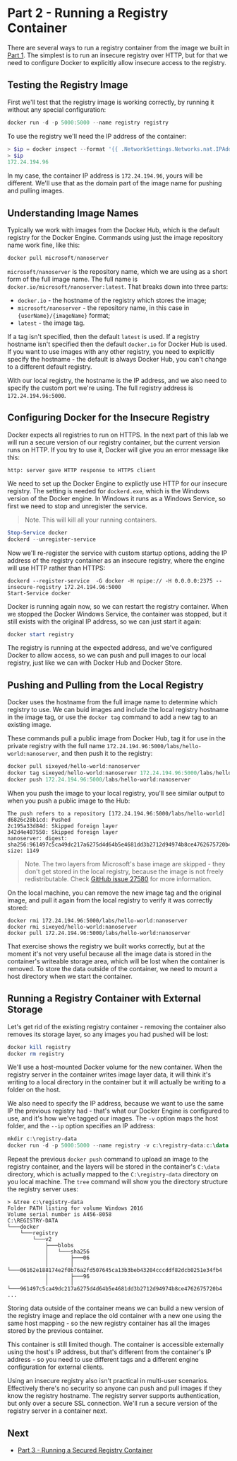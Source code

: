 # Part 2 - Running a Registry Container

There are several ways to run a registry container from the image we built in [Part 1](part-1.md). The simplest is to run an insecure registry over HTTP, but for that we need to configure Docker to explicitly allow insecure access to the registry. 

## Testing the Registry Image

First we'll test that the registry image is working correctly, by running it without any special configuration:

```PowerShell
docker run -d -p 5000:5000 --name registry registry
```

To use the registry we'll need the IP address of the container:

```PowerShell
> $ip = docker inspect --format '{{ .NetworkSettings.Networks.nat.IPAddress }}' registry
> $ip
172.24.194.96
```

In my case, the container IP address is `172.24.194.96`, yours will be different. We'll use that as the domain part of the image name for pushing and pulling images.

## Understanding Image Names

Typically we work with images from the Docker Hub, which is the default registry for the Docker Engine. Commands using just the image repository name work fine, like this:

```PowerShell
docker pull microsoft/nanoserver
```

`microsoft/nanoserver` is the repository name, which we are using as a short form of the full image name. The full name is `docker.io/microsoft/nanoserver:latest`. That breaks down into three parts:

- `docker.io` - the hostname of the registry which stores the image;
- `microsoft/nanoserver` - the repository name, in this case in `{userName}/{imageName}` format;
- `latest` - the image tag.

If a tag isn't specified, then the default `latest` is used. If a registry hostname isn't specified then the default `docker.io` for Docker Hub is used. If you want to use images with any other registry, you need to explicitly specify the hostname - the default is always Docker Hub, you can't change to a different default registry.

With our local registry, the hostname is the IP address, and we also need to specify the custom port we're using. The full registry address is `172.24.194.96:5000`.

## Configuring Docker for the Insecure Registry

Docker expects all registries to run on HTTPS. In the next part of this lab we will run a secure version of our registry container, but the current version runs on HTTP. If you try to use it, Docker will give you an error message like this:

```
http: server gave HTTP response to HTTPS client
```

We need to set up the Docker Engine to explictly use HTTP for our insecure registry. The setting is needed for `dockerd.exe`, which is the Windows version of the Docker engine. In Windows it runs as a Windows Service, so first we need to stop and unregister the service.

> Note. This will kill all your running containers.

```PowerShell
Stop-Service docker
dockerd --unregister-service
```

Now we'll re-register the service with custom startup options, adding the IP address of the registry container as an insecure registry, where the engine will use HTTP rather than HTTPS:

```
dockerd --register-service  -G docker -H npipe:// -H 0.0.0.0:2375 --insecure-registry 172.24.194.96:5000
Start-Service docker
```

Docker is running again now, so we can restart the registry container. When we stopped the Docker Windows Service, the container was stopped, but it still exists with the original IP address, so we can just start it again:

```PowerShell
docker start registry
``` 

The registry is running at the expected address, and we've configured Docker to allow access, so we can push and pull images to our local registry, just like we can with Docker Hub and Docker Store.

## Pushing and Pulling from the Local Registry

Docker uses the hostname from the full image name to determine which registry to use. We can buid images and include the local registry hostname in the image tag, or use the `docker tag` command to add a new tag to an existing image.

These commands pull a public image from Docker Hub, tag it for use in the private registry with the full name `172.24.194.96:5000/labs/hello-world:nanoserver`, and then push it to the registry:

```PowerShell
docker pull sixeyed/hello-world:nanoserver
docker tag sixeyed/hello-world:nanoserver 172.24.194.96:5000/labs/hello-world:nanoserver
docker push 172.24.194.96:5000/labs/hello-world:nanoserver
```

When you push the image to your local registry, you'll see similar output to when you push a public image to the Hub:

```
The push refers to a repository [172.24.194.96:5000/labs/hello-world]
d6826c28b1cd: Pushed
2c195a33d84d: Skipped foreign layer
342d4e407550: Skipped foreign layer
nanoserver: digest: sha256:961497c5ca49dc217a6275d4d64b5e4681dd3b2712d94974b8ce4762675720b4 size: 1149
```

> Note. The two layers from Microsoft's base image are skipped - they don't get stored in the local registry, because the image is not freely redistributable. Check [GitHub issue 27580]( https://github.com/docker/docker/issues/27580) for more information.

On the local machine, you can remove the new image tag and the original image, and pull it again from the local registry to verify it was correctly stored:

```
docker rmi 172.24.194.96:5000/labs/hello-world:nanoserver
docker rmi sixeyed/hello-world:nanoserver
docker pull 172.24.194.96:5000/labs/hello-world:nanoserver
```

That exercise shows the registry we built works correctly, but at the moment it's not very useful because all the image data is stored in the container's writeable storage area, which will be lost when the container is removed. To store the data outside of the container, we need to mount a host directory when we start the container.

## Running a Registry Container with External Storage

Let's get rid of the existing registry container - removing the container also removes its storage layer, so any images you had pushed will be lost:

```PowerShell
docker kill registry
docker rm registry
```

We'll use a host-mounted Docker volume for the new container. When the registry server in the container writes image layer data, it will think it's writing to a local directory in the container but it will actually be writing to a folder on the host.

We also need to specify the IP address, because we want to use the same IP the previous registry had - that's what our Docker Engine is configured to use, and it's how we've tagged our images. The `-v` option maps the host folder, and the `--ip` option specifies an IP address:


```PowerShell
mkdir c:\registry-data
docker run -d -p 5000:5000 --name registry -v c:\registry-data:c:\data --ip 172.24.194.96 registry
```

Repeat the previous `docker push` command to upload an image to the registry container, and the layers will be stored in the container's `C:\data` directory, which is actually mapped to the `C:\registry-data` directory on you local machine. The `tree` command will show you the directory structure the registry server uses:

```
> &tree c:\registry-data
Folder PATH listing for volume Windows 2016
Volume serial number is A456-8058
C:\REGISTRY-DATA
└───docker
    └───registry
        └───v2
            ├───blobs
            │   └───sha256
            │       ├───06
            │       │   └───06162e188174e2f0b76a2fd507645ca13b3beb43204cccddf82dcb0251e34fb4
            │       ├───96
            │       │   └───961497c5ca49dc217a6275d4d64b5e4681dd3b2712d94974b8ce4762675720b4
...
```

Storing data outside of the container means we can build a new version of the registry image and replace the old container with a new one using the same host mapping - so the new registry container has all the images stored by the previous container.

This container is still limited though. The container is accessible externally using the host's IP address, but that's different from the container's IP address - so you need to use different tags and a different engine configuration for external clients.

Using an insecure registry also isn't practical in multi-user scenarios. Effectively there's no security so anyone can push and pull images if they know the registry hostname. The registry server supports authentication, but only over a secure SSL connection. We'll run a secure version of the registry server in a container next.

## Next

- [Part 3 - Running a Secured Registry Container](part-3.md)